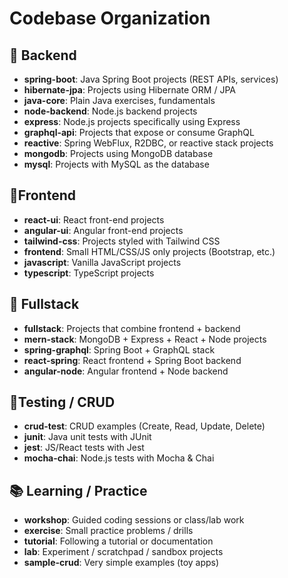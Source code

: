# Codebase Organization

## 🌱 Backend

* **spring-boot**: Java Spring Boot projects (REST APIs, services)
* **hibernate-jpa**: Projects using Hibernate ORM / JPA
* **java-core**: Plain Java exercises, fundamentals
* **node-backend**: Node.js backend projects
* **express**: Node.js projects specifically using Express
* **graphql-api**: Projects that expose or consume GraphQL
* **reactive**: Spring WebFlux, R2DBC, or reactive stack projects
* **mongodb**: Projects using MongoDB database
* **mysql**: Projects with MySQL as the database

## 🎨Frontend

* **react-ui**: React front-end projects
* **angular-ui**: Angular front-end projects
* **tailwind-css**: Projects styled with Tailwind CSS
* **frontend**: Small HTML/CSS/JS only projects (Bootstrap, etc.)
* **javascript**: Vanilla JavaScript projects
* **typescript**: TypeScript projects

## 🔗 Fullstack

* **fullstack**: Projects that combine frontend + backend
* **mern-stack**: MongoDB + Express + React + Node projects
* **spring-graphql**: Spring Boot + GraphQL stack
* **react-spring**: React frontend + Spring Boot backend
* **angular-node**: Angular frontend + Node backend

## 🧪Testing / CRUD

* **crud-test**: CRUD examples (Create, Read, Update, Delete)
* **junit**: Java unit tests with JUnit
* **jest**: JS/React tests with Jest
* **mocha-chai**: Node.js tests with Mocha & Chai

## 📚 Learning / Practice

* **workshop**: Guided coding sessions or class/lab work
* **exercise**: Small practice problems / drills
* **tutorial**: Following a tutorial or documentation
* **lab**: Experiment / scratchpad / sandbox projects
* **sample-crud**: Very simple examples (toy apps)